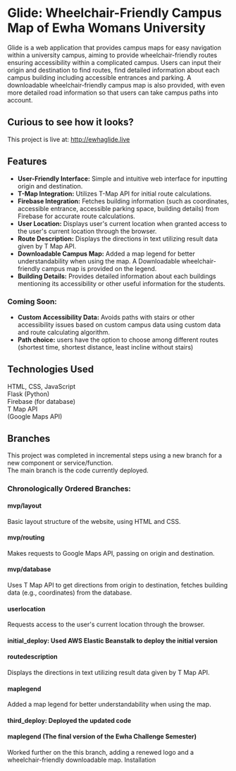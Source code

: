 # Glide: Wheelchair-Friendly Campus Map of Ewha Womans University

Glide is a web application that provides campus maps for easy navigation within a university campus, aiming to provide wheelchair-friendly routes ensuring accessibility within a complicated campus. 
Users can input their origin and destination to find routes, find detailed information about each campus building including accessible entrances and parking.
A downloadable wheelchair-friendly campus map is also provided, with even more detailed road information so that users can take campus paths into account.

## Curious to see how it looks?
This project is live at: 
http://ewhaglide.live

## Features

* **User-Friendly Interface:** Simple and intuitive web interface for inputting origin and destination.
* **T-Map Integration:** Utilizes T-Map API for initial route calculations.
* **Firebase Integration:** Fetches building information (such as coordinates, accessible entrance, accessible parking space, building details) from Firebase for accurate route calculations.
* **User Location:** Displays user's current location when granted access to the user's current location through the browser.
* **Route Description:** Displays the directions in text utilizing result data given by T Map API.
* **Downloadable Campus Map:** Added a map legend for better understandability when using the map. A Downloadable wheelchair-friendly campus map is provided on the legend.
* **Building Details:** Provides detailed information about each buildings mentioning its accessibility or other useful information for the students.

### Coming Soon:

* **Custom Accessibility Data:** Avoids paths with stairs or other accessibility issues based on custom campus data using custom data and route calculating algorithm.
* **Path choice:** users have the option to choose among different routes (shortest time, shortest distance, least incline without stairs)

## Technologies Used

HTML, CSS, JavaScript<br>
Flask (Python)<br>
Firebase (for database)<br>
T Map API<br>
(Google Maps API)<br>

## Branches 

This project was completed in incremental steps using a new branch for a new component or service/function.<br>
The main branch is the code currently deployed.

### Chronologically Ordered Branches:
#### mvp/layout 
Basic layout structure of the website, using HTML and CSS.

#### mvp/routing
Makes requests to Google Maps API, passing on origin and destination.

#### mvp/database
Uses T Map API to get directions from origin to destination, fetches building data (e.g., coordinates) from the database.

#### userlocation 
Requests access to the user's current location through the browser.

#### initial_deploy: Used AWS Elastic Beanstalk to deploy the initial version

#### routedescription
Displays the directions in text utilizing result data given by T Map API.

#### maplegend
Added a map legend for better understandability when using the map.

#### third_deploy: Deployed the updated code

#### maplegend (The final version of the Ewha Challenge Semester)
Worked further on the this branch, adding a renewed logo and a wheelchair-friendly downloadable map.
Installation
